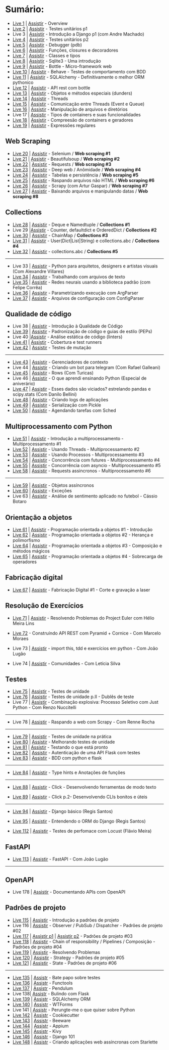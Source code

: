 # Sumário:

- [Live 1](./Live001) | [Assistir](https://www.youtube.com/watch?v=5hL9T3jintE) - Overview
- [Live 2](./Live002) | [Assistir](https://www.youtube.com/watch?v=_Z8mUxORh0g&t=2s) - Testes unitários p1
- Live 3 | [Assistir](https://www.youtube.com/watch?v=KZJa8rQecGc) - Introdução a Django p1 (com Andre Machado)
- [Live 4](./Live004) | [Assistir](https://www.youtube.com/watch?v=gQyUxKxUaEw) - Testes unitários p2
- [Live 5](./Live005) | [Assistir](https://www.youtube.com/watch?v=7GnHDfV6KQ8&t=83s) - Debugger (pdb)
- [Live 6](./Live006) | [Assistir](https://www.youtube.com/watch?v=TaZGQXWFsf4) - Funções, closures e decoradores
- [Live 7](./Live007) | [Assistir](https://www.youtube.com/watch?v=UHe49ASt5kg) - Classes e tipos
- [Live 8](./Live008) | [Assistir](https://www.youtube.com/watch?v=2WUo5tD-eIA) - Sqlite3 - Uma introdução
- [Live 9](./Live009) | [Assistir](https://www.youtube.com/watch?v=WZjOOlrbjUA) - Bottle - Micro-framework web
- [Live 10](./Live010) | [Assistir](https://www.youtube.com/watch?v=9EvoggLUp1E) - Behave - Testes de comportamento com BDD
- [Live 11](./Live011) | [Assistir](https://www.youtube.com/watch?v=rBIksyGY4_E) - SQLAlchemy - Definitivamente o melhor ORM pythonico
- [Live 12](./Live012) | [Assistir](https://www.youtube.com/watch?v=DJLho_ZdaII) - API rest com bottle
- [Live 13](./Live013) | [Assistir](https://www.youtube.com/watch?v=syctPjStwQU) - Objetos e métodos especiais (dunders)
- [Live 14](./Live014) | [Assistir](https://www.youtube.com/watch?v=rwkIPIHwIYY) - Threads
- [Live 15](./Live015) | [Assistir](https://www.youtube.com/watch?v=8vfU84RKbTQ) - Comunicação entre Threads (Event e Queue)
- [Live 16](./Live016) | [Assistir](https://www.youtube.com/watch?v=8cNpLnH1dsU&t=2060s) - Manipulação de arquivos e diretórios
- Live 17 | [Assistir](https://www.youtube.com/watch?v=cfmV8NUzAhw&t=3382s) - Tipos de containers e suas funcionalidades
- [Live 18](./Live018) | [Assistir](https://www.youtube.com/watch?v=Axbiz2q2iPA&t=3249s) - Compreesão de containers e geradores
- [Live 19](./Live019) | [Assistir](https://www.youtube.com/watch?v=AT17Ht87UKI) - Expressões regulares

## Web Scraping

- [Live 20](./Live020) | [Assistir](https://www.youtube.com/watch?v=MlzCElmtrxQ) - Selenium / **Web scraping #1**
- [Live 21](./Live021) | [Assistir](https://www.youtube.com/watch?v=kktO7IOjpgs) - Beautifulsoup / **Web scraping #2**
- [Live 22](./Live022) | [Assistir](https://www.youtube.com/watch?v=geGjMToK5u8) - Requests / **Web scraping #3**
- [Live 23](./Live023) | [Assistir](https://www.youtube.com/watch?v=rKcsV91YIio) - Deep web / Anômidade / **Web scraping #4**
- [Live 24](./Live024) | [Assistir](https://www.youtube.com/watch?v=7KCBFTeIpLI) - Tabelas e persistência / **Web scraping #5**
- [Live 25](./Live025) | [Assistir](https://www.youtube.com/watch?v=Pa4LT83osnY) - Raspando arquivos não HTML / **Web scraping #6**
- [Live 26](./Live026) | [Assistir](https://www.youtube.com/watch?v=rbiKXQSOWIM) - Scrapy (com Artur Gaspar) / **Web scraping #7**
- [Live 27](./Live027) | [Assistir](https://www.youtube.com/watch?v=XuWyfTAC7Qs) - Baixando arquivos e manipulando datas / **Web scraping #8**

## Collections

- [Live 28](./Live028) | [Assistir](https://www.youtube.com/watch?v=ubCNqPNIx5Q) - Deque e Namedtuple / **Collections #1**
- Live 29 |[Assistir](https://www.youtube.com/watch?v=3NYHjZwhx-M) - Counter, defaultdict e OrderedDict / **Collections #2**
- [Live 30](./Live030) | [Assistir](https://www.youtube.com/watch?v=TF6oIYAOlag) - ChainMap / **Collections #3**
- [Live 31](./Live031) | [Assistir](https://www.youtube.com/watch?v=gCZyrM-V2pY) - User(Dict|List|String) e collections.abc / **Collections #4**
- [Live 32](./Live032) | [Assistir](https://www.youtube.com/watch?v=YXGrOF1KIKI) - collections.abc / **Collections #5**

---

- Live 33 | [Assistir](https://www.youtube.com/watch?v=lAGWXaDcsKU) - Python para arquitetos, designers e artistas visuais (Com Alexandre Villares)
- [Live 34](./Live034) | [Assistir](https://www.youtube.com/watch?v=sszTUlqAatc) - Trabalhando com arquivos de texto
- [Live 35](./Live035) | [Assistir](https://www.youtube.com/watch?v=GqVQRrE1axw) - Redes neurais usando a biblioteca padrão (com Felipe Corrêa)
- [Live 36](./Live036) | [Assistir](https://www.youtube.com/watch?v=LwxVscJUapk) - Parametrizando execução com ArgParser
- [Live 37](./Live037) | [Assistir](https://www.youtube.com/watch?v=ujs6oYAeQRc) - Arquivos de configuração com ConfigParser

## Qualidade de código

- Live 38 | [Assistir](https://www.youtube.com/watch?v=qG-F5tordqc) - Introdução à Qualidade de Código
- [Live 39](./Live039) | [Assistir](https://www.youtube.com/watch?v=bqxXWfCrUXs) - Padronização de código e guias de estilo (PEPs)
- Live 40 |[Assistir](https://www.youtube.com/watch?v=7_eAQ7SeuEg) - Análise estática de código (linters)
- [Live 41](./Live041) | [Assistir](https://www.youtube.com/watch?v=2B6eSQ7qAeQ) - Cobertura e test runners
- [Live 42](./Live042) | [Assistir](https://www.youtube.com/watch?v=wczL0iDtmuw) - Testes de mutação

---

- [Live 43](./Live043) | [Assistir](https://www.youtube.com/watch?v=fR73UVNXb04) - Gerenciadores de contexto
- Live 44 | [Assistir](https://www.youtube.com/watch?v=xljES_-IbLA) - Criando um bot para telegram (Com Rafael Galleani)
- [Live 45](turicas.info/slides/brasil.io/capiconf2018/) | [Assistir](https://www.youtube.com/watch?v=ejLTO_J3DB4) - Rows (Com Turicas)
- Live 46 | [Assistir](https://www.youtube.com/watch?v=PYFwz5_vdbQ) - O que aprendi ensinando Python (Especial de aniverário)
- [Live 47](https://github.com/danilobellini/notebooks/blob/master/2018-04-23_DadosViciados/2018-04-23_LiveDePython.ipynb) | [Assistir](https://www.youtube.com/watch?v=UsNH6rBibwg) - Esses dados são viciados? estrelando pandas e scipy.stats (Com Danilo Bellini)
- [Live 48](./Live048) | [Assistir](https://www.youtube.com/watch?v=tZ2iJ5H99fg) - Criando logs de aplicações
- [Live 49](./Live049) | [Assistir](https://www.youtube.com/watch?v=wuKVLbM2ins) - Serialização com Pickle
- [Live 50](./Live050) | [Assistir](https://www.youtube.com/watch?v=FjJ1bClIa-o) - Agendando tarefas com Sched

## Multiprocessamento com Python

- [Live 51](./Live051) | [Assistir](https://www.youtube.com/watch?v=BJuO9nLqV2Y) - Introdução a multiprocessamento - Multiprocessamento #1
- [Live 52](./Live052) | [Assistir](https://www.youtube.com/watch?v=o4Ad8_LjElo) - Usando Threads - Multiprocessamento #2
- [Live 53](./Live053) | [Assistir](https://www.youtube.com/watch?v=ANGM6Tjf9zM) - Usando Processos - Multiprocessamento #3
- [Live 54](./Live054) | [Assistir](https://www.youtube.com/watch?v=9-tg03KSp-s) - Concorrência com futures - Multiprocessamento #4
- [Live 55](./Live055) | [Assistir](https://www.youtube.com/watch?v=uaSuaMoYl4M) - Concorrência com asyncio - Multiprocessamento #5
- [Live 58](./Live058) | [Assistir](https://www.youtube.com/watch?v=UignQVMdNlw&t=1627s) - Requests assincronos - Multiprocessamento #6

---

- [Live 59](./Live059) | [Assistir](https://www.youtube.com/watch?v=GWn2EV5CDNI) - Objetos assíncronos
- [Live 60](./Live060) | [Assistir](https://www.youtube.com/watch?v=sJpNfZqLpoI) - Exceções
- Live 63 | [Assistir](https://www.youtube.com/watch?v=ywbzwTc51y4) - Análise de sentimento aplicado no futebol - Cássio Botaro

## Orientação a objetos

- [Live 61](./Live061) | [Assistir](https://www.youtube.com/watch?v=BALM_oJcJL4) - Programação orientada a objetos #1 - Introdução
- [Live 62](./Live062) | [Assistir](https://www.youtube.com/watch?v=xWTNoTtA9V8) - Programação orientada a objetos #2 - Herança e polimorfismo
- [Live 64](./Live064) | [Assistir](https://www.youtube.com/watch?v=MYaXUrmvrho) - Programação orientada a objetos #3 - Composição e métodos mágicos
- [Live 65](./Live065) | [Assistir](https://www.youtube.com/watch?v=XSVvXso_Ukc) - Programação orientada a objetos #4 - Sobrecarga de operadores

## Fabricação digital

- [Live 67](./Live067) | [Assistir](https://www.youtube.com/watch?v=Y3APLjreGps) - Fabricação Digital #1 - Corte e gravação a laser

## Resolução de Exercícios

- [Live 71](./Live071) | [Assistir](https://www.youtube.com/watch?v=cloqAaQ-6Go) - Resolvendo Problemas do Project Euler com Hélio Meira Lins

- [Live 72](./Live072) - Construíndo API REST com Pyramid + Cornice - Com Marcelo Moraes

- Live 73 | [Assistir](https://www.youtube.com/watch?v=Td8Wbr4Y3bU) - import this, tdd e exercícios em python - Com João Lugão

- Live 74 | [Assistir](https://www.youtube.com/watch?v=AzS7OVzji8g) - Comunidades - Com Letícia Silva

## Testes

- [Live 75](./Live075) | [Assistir](https://www.youtube.com/watch?v=Sr9lUR1COpU) - Testes de unidade
- [Live 76](./Live076) | [Assistir](https://www.youtube.com/watch?v=mOrsJwY2038) - Testes de unidade p.II - Dublês de teste
- Live 77 | [Assistir](https://www.youtube.com/watch?v=OGNUq0w3j9E) - Combinação explosiva: Processo Seletivo com Just Python - Com Renzo Nuccitelli

---

- Live 78 | [Assistir](https://youtu.be/5LMG4OCoEn0) - Raspando a web com Scrapy - Com Renne Rocha

---

- [Live 79](./Live079) | [Assistir](https://www.youtube.com/watch?v=atvuOV8QWRE) - Testes de unidade na prática
- [Live 80](./Live080) | [Assistir](https://www.youtube.com/watch?v=HuZ2Keoc9Hs) - Melhorando testes de unidade
- [Live 81](https://github.com/dunossauro/crudzin) | [Assistir](https://www.youtube.com/watch?v=jqDxDsRJtAo) - Testando o que está pronto
- [Live 82](https://github.com/dunossauro/crudzin) | [Assistir](https://www.youtube.com/watch?v=ieGA91ExOH0) - Autenticação de uma API Flask com testes
- [Live 83](https://github.com/dunossauro/crudzin) | [Assistir](https://www.youtube.com/watch?v=aX0P5tsiat4) - BDD com python e flask

---

- [Live 84](./Live084) | [Assistir](https://www.youtube.com/watch?v=yEighFc_bZM) - Type hints e Anotações de funções

---

- [Live 88](./Live088) | [Assistir](https://www.youtube.com/watch?v=_LnM7pSkmkM) - Click - Desenvolvendo ferramentas de modo texto

- [Live 89](./Live089) | [Assistir](https://www.youtube.com/watch?v=AHGDbNaHldA) - Click p.2- Desenvolvendo CLIs bonitos e úteis

---

- [Live 94](./Live094) | [Assistir](https://www.youtube.com/watch?v=YuKdwIhJysU) - Django básico (Regis Santos)

- [Live 95](./Live094) | [Assistir](https://www.youtube.com/watch?v=cyxky2QJlwg) - Entendendo o ORM do Django (Regis Santos)

- [Live 112](./Live112) | [Assistir](https://www.youtube.com/watch?v=bSFjmGakIPU) - Testes de perfomace com Locust (Flávio Meira)

## FastAPI

- [Live 113](./Live113) | [Assistir](https://youtu.be/MxlS5_MI_WY) - FastAPI - Com João Lugão

---

## OpenAPI

- Live 178 | [Assistir](https://www.youtube.com/watch?v=TfGHNBaK9a0) - Documentando APIs com OpenAPI

## Padrões de projeto

- [Live 115](./Live115) | [Assistir](https://www.youtube.com/watch?v=fG5pYDVm8_M) - Introdução a padrões de projeto
- Live 116 | [Assistir](https://youtu.be/sbCJucr8aJg) - Observer / PubSub / Dispatcher - Padrões de projeto #02
- [Live 117](./Live117) | [Assistir p1](https://youtu.be/WyyKnROg3a4) | [Assistir p2](https://youtu.be/F3rhZMg_vuM) - Padrões de projeto #03
- [Live 118](./Live118) | [Assistir](https://youtu.be/iqVOUAbeGoE) -  Chain of responsibility / Pipelines / Composição - Padrões de projeto #04
- [Live 119](./Live119) | [Assistir](https://youtu.be/48fWEFIfX9U) - Resolvendo Problemas
- [Live 120](./Live120) | [Assistir](https://youtu.be/-UKPFtS4-jI) - Strategy - Padrões de projeto #05
- [Live 121](./Live121) | [Assistir](https://youtu.be/6kNXFCoQBl0) - State - Padrões de projeto #06


---

- [Live 135](./Live135) | [Assistr](https://youtu.be/e9r-6hwchCg) - Bate papo sobre testes
- [Live 136](./Live136) | [Assistr](https://youtu.be/5cJzN0zlR5Q) - Functools
- [Live 137](./Live137) | [Assistr](https://youtu.be/iy3fGZEK8f4) - Pendulum
- Live 138| [Assistr](https://youtu.be/eDTczIpZj-o) - Bulindo com Flask
- [Live 139](./Live139) | [Assistr](https://youtu.be/UgaybOYMKS0) - SQLAlchemy ORM
- [Live 140](./Live140) | [Assistr](https://youtu.be/LU2ZsBk_UhI) - WTForms
- Live 141 | [Assistr](https://youtu.be/s16chBNQURw) - Perungte-me o que quiser sobre Python
- [Live 142](./Live142) | [Assistr](https://youtu.be/iSMTQc1fTdE) - Cookiecutter
- [Live 143](./Live143) | [Assistr](https://youtu.be/sS0UI0yuLYQ) - Beeware
- [Live 144](./Live144) | [Assistr](https://youtu.be/R1vm0RF66C8) - Appium
- [Live 145](./Live145) | [Assistr](https://youtu.be/5ApbLrcUtlE) - Kivy
- [Live 146](./Live146) | [Assistr](https://youtu.be/6a2ID5Ld6is) - Django 101
- [Live 148](./Live148) | [Assistr](https://youtu.be/1yuv5SFR_zg) - Criando aplicações web assíncronas com Starlette
